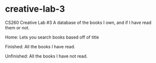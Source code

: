# creative-lab-3
CS260 Creative Lab #3
A database of the books I own, and if I have read them or not.
  
Home: Lets you search books based off of title

Finished: All the books I have read.

Unfinished: All the books I have not read.
